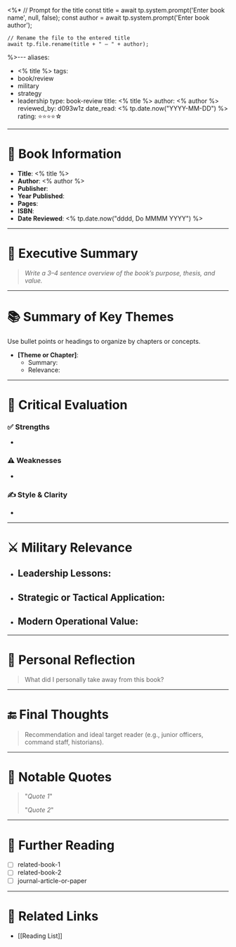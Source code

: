<%* 
    // Prompt for the title 
    const title = await tp.system.prompt('Enter book name', null, false);
    const author = await tp.system.prompt('Enter book author');
    
    // Rename the file to the entered title 
    await tp.file.rename(title + " — " + author);
    
%>---
aliases:
  - <% title %>
tags:
  - book/review
  - military
  - strategy
  - leadership
type: book-review
title: <% title %>
author: <% author %>
reviewed_by: d093w1z
date_read: <% tp.date.now("YYYY-MM-DD") %>
rating: ⭐️⭐️⭐️⭐️☆
---
# 📘 Book Information

- **Title**: <% title %>
- **Author**: <% author %>
- **Publisher**: 
- **Year Published**: 
- **Pages**: 
- **ISBN**: 
- **Date Reviewed**: <% tp.date.now("dddd, Do MMMM YYYY") %>

---

# 🧭 Executive Summary

> _Write a 3–4 sentence overview of the book’s purpose, thesis, and value._

---

# 📚 Summary of Key Themes

Use bullet points or headings to organize by chapters or concepts.

- **[Theme or Chapter]**:
  - Summary:
  - Relevance:

---

# 🎯 Critical Evaluation

### ✅ Strengths
- 

### ⚠️ Weaknesses
- 

### ✍️ Style & Clarity
- 

---

# ⚔️ Military Relevance

- **Leadership Lessons**:
  - 
- **Strategic or Tactical Application**:
  - 
- **Modern Operational Value**:
  - 

---

# 📝 Personal Reflection

> What did I personally take away from this book?

---

# 🔚 Final Thoughts

> Recommendation and ideal target reader (e.g., junior officers, command staff, historians).

---

# 📌 Notable Quotes

> "*Quote 1*"
>
> "*Quote 2*"

---

# 🔖 Further Reading

- [ ] related-book-1
- [ ] related-book-2
- [ ] journal-article-or-paper

---

# 📂 Related Links

- [[Reading List]]
